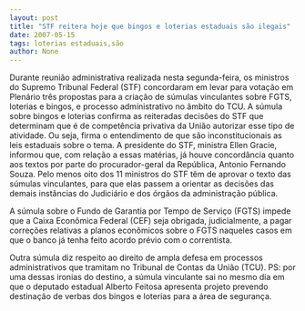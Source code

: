 ```yaml
---
layout: post
title: "STF reitera hoje que bingos e loterias estaduais são ilegais"
date: 2007-05-15
tags: loterias estaduais,são
author: None
---
```

Durante reuni&atilde;o administrativa realizada nesta segunda-feira, os ministros do Supremo Tribunal Federal (STF) concordaram em levar para vota&ccedil;&atilde;o em Plen&aacute;rio tr&ecirc;s propostas para a cria&ccedil;&atilde;o de s&uacute;mulas vinculantes sobre FGTS, loterias e bingos, e processo administrativo no &acirc;mbito do TCU. 
A s&uacute;mula sobre bingos e loterias confirma as reiteradas decis&otilde;es do STF que determinam que &eacute; de compet&ecirc;ncia privativa da Uni&atilde;o autorizar esse tipo de atividade. Ou seja, firma o entendimento de que s&atilde;o inconstitucionais as leis estaduais sobre o tema. 
A presidente do STF, ministra Ellen Gracie, informou que, com rela&ccedil;&atilde;o a essas mat&eacute;rias, j&aacute; houve concord&acirc;ncia quanto aos textos por parte do procurador-geral da Rep&uacute;blica, Antonio Fernando Souza.
Pelo menos oito dos 11 ministros do STF t&ecirc;m de aprovar o texto das s&uacute;mulas vinculantes, para que elas passem a orientar as decis&otilde;es das demais inst&acirc;ncias do Judici&aacute;rio e dos &oacute;rg&atilde;os da administra&ccedil;&atilde;o p&uacute;blica. 

A s&uacute;mula sobre o Fundo de Garantia por Tempo de Servi&ccedil;o (FGTS) impede que a Caixa Econ&ocirc;mica Federal (CEF) seja obrigada, judicialmente, a pagar corre&ccedil;&otilde;es relativas a planos econ&ocirc;micos sobre o FGTS naqueles casos em que o banco j&aacute; tenha feito acordo pr&eacute;vio com o correntista. 

Outra s&uacute;mula diz respeito ao direito de ampla defesa em processos administrativos que tramitam no Tribunal de Contas da Uni&atilde;o (TCU). 
PS: por uma dessas ironias do destino, a s&uacute;mula vinculante sai no mesmo dia em que o deputado estadual Alberto Feitosa apresenta projeto prevendo destina&ccedil;&atilde;o de verbas dos bingos e loterias para a &aacute;rea de seguran&ccedil;a.

 